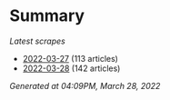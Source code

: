# Summary
*Latest scrapes*
* [2022-03-27](https://github.com/nuuuwan/news_lk/blob/data/news_lk.2022-03-27.json) (113 articles)
* [2022-03-28](https://github.com/nuuuwan/news_lk/blob/data/news_lk.2022-03-28.json) (142 articles)

*Generated at 04:09PM, March 28, 2022*